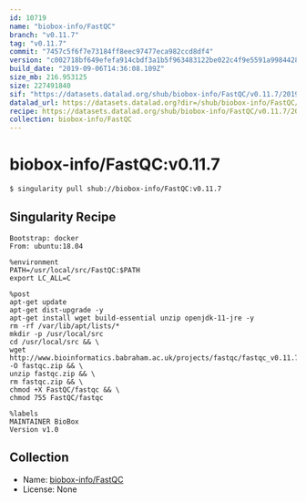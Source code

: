 ```yaml
---
id: 10719
name: "biobox-info/FastQC"
branch: "v0.11.7"
tag: "v0.11.7"
commit: "7457c5f6f7e73184ff8eec97477eca982ccd8df4"
version: "c002718bf649efefa914cbdf3a1b5f963483122be022c4f9e5591a998442897e"
build_date: "2019-09-06T14:36:08.109Z"
size_mb: 216.953125
size: 227491840
sif: "https://datasets.datalad.org/shub/biobox-info/FastQC/v0.11.7/2019-09-06-7457c5f6-c002718b/c002718bf649efefa914cbdf3a1b5f963483122be022c4f9e5591a998442897e.sif"
datalad_url: https://datasets.datalad.org?dir=/shub/biobox-info/FastQC/v0.11.7/2019-09-06-7457c5f6-c002718b/
recipe: https://datasets.datalad.org/shub/biobox-info/FastQC/v0.11.7/2019-09-06-7457c5f6-c002718b/Singularity
collection: biobox-info/FastQC
---
```


# biobox-info/FastQC:v0.11.7

```bash
$ singularity pull shub://biobox-info/FastQC:v0.11.7
```

## Singularity Recipe

```singularity
Bootstrap: docker
From: ubuntu:18.04

%environment
PATH=/usr/local/src/FastQC:$PATH
export LC_ALL=C

%post
apt-get update 
apt-get dist-upgrade -y 
apt-get install wget build-essential unzip openjdk-11-jre -y 
rm -rf /var/lib/apt/lists/*
mkdir -p /usr/local/src
cd /usr/local/src && \
wget http://www.bioinformatics.babraham.ac.uk/projects/fastqc/fastqc_v0.11.7.zip -O fastqc.zip && \
unzip fastqc.zip && \
rm fastqc.zip && \
chmod +X FastQC/fastqc && \
chmod 755 FastQC/fastqc

%labels
MAINTAINER BioBox
Version v1.0
```

## Collection

 - Name: [biobox-info/FastQC](https://github.com/biobox-info/FastQC)
 - License: None

